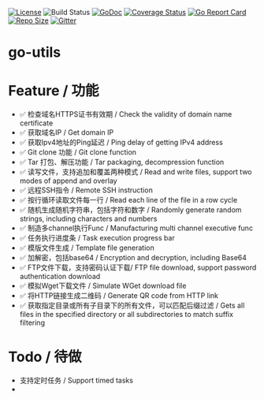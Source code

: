 [![License](https://img.shields.io/github/license/lijinghuatongxue/utils.svg)](https://github.com/lijinghuatongxue/utils/blob/master/LICENSE)
![Build Status](https://github.com/lijinghuatongxue/utils/workflows/Go/badge.svg)
[![GoDoc](http://godoc.org/github.com/lijinghuatongxue/utils?status.svg)](http://godoc.org/github.com/lijinghuatongxue/utils)
[![Coverage Status](https://codecov.io/gh/lijinghuatongxue/utils/branch/main/graphs/badge.svg?branch=main)](https://codecov.io/gh/lijinghuatongxue/utils/)
[![Go Report Card](https://goreportcard.com/badge/github.com/lijinghuatongxue/utils)](https://goreportcard.com/report/github.com/lijinghuatongxue/utils)
[![Repo Size](https://img.shields.io/github/repo-size/lijinghuatongxue/utils?color=blue&label=repo%20size&logo=repo%20size&logoColor=green&style=flat-square)](https://img.shields.io/github/repo-size/lijinghuatongxue/utils?color=blue&label=repo%20size&logo=repo%20size&logoColor=green&style=flat-square)
[![Gitter](https://img.shields.io/gitter/room/lijinghuatongxue/community?color=green&label=Gitter&logoColor=blue)](https://gitter.im/lijinghuatongxue/community)

# go-utils


# Feature / 功能

- ✅ 检查域名HTTPS证书有效期  / Check the validity of domain name certificate
- ✅ 获取域名IP / Get domain IP
- ✅ 获取Ipv4地址的Ping延迟 / Ping delay of getting IPv4 address
- ✅ Git clone 功能 / Git clone function
- ✅ Tar 打包、解压功能 / Tar packaging, decompression function
- ✅ 读写文件，支持追加和覆盖两种模式 / Read and write files, support two modes of append and overlay
- ✅ 远程SSH指令 / Remote SSH instruction
- ✅ 按行循环读取文件每一行 / Read each line of the file in a row cycle
- ✅ 随机生成随机字符串，包括字符和数字 / Randomly generate random strings, including characters and numbers
- ✅ 制造多channel执行Func / Manufacturing multi channel executive func
- ✅ 任务执行进度条 / Task execution progress bar
- ✅ 模版文件生成 / Template file generation
- ✅ 加解密，包括base64 / Encryption and decryption, including Base64
- ✅ FTP文件下载，支持密码认证下载/ FTP file download, support password authentication download
- ✅ 模拟Wget下载文件 / Simulate WGet download file
- ✅ 将HTTP链接生成二维码 / Generate QR code from HTTP link
- ✅ 获取指定目录或所有子目录下的所有文件，可以匹配后缀过滤 / Gets all files in the specified directory or all subdirectories to match suffix filtering

# Todo / 待做

- 支持定时任务 / Support timed tasks
- 

